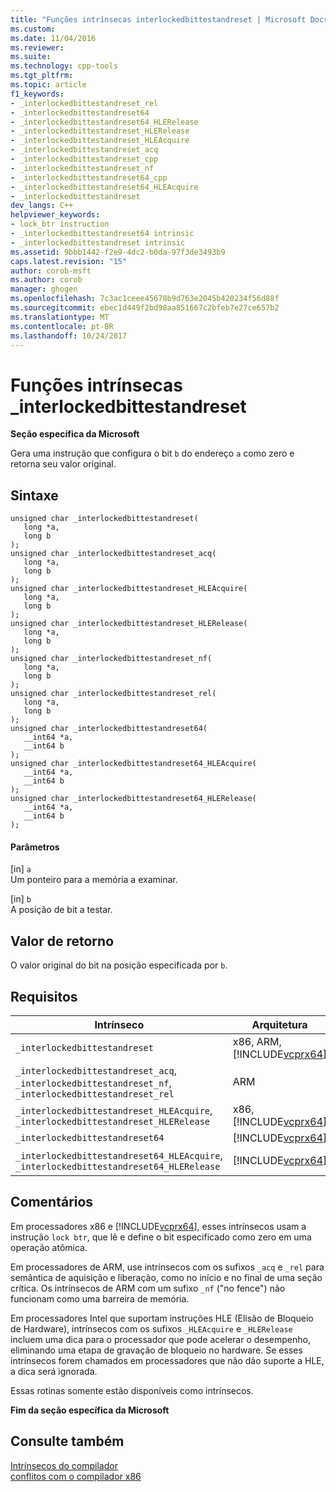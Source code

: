 ```yaml
---
title: "Funções intrínsecas interlockedbittestandreset | Microsoft Docs"
ms.custom: 
ms.date: 11/04/2016
ms.reviewer: 
ms.suite: 
ms.technology: cpp-tools
ms.tgt_pltfrm: 
ms.topic: article
f1_keywords:
- _interlockedbittestandreset_rel
- _interlockedbittestandreset64
- _interlockedbittestandreset64_HLERelease
- _interlockedbittestandreset_HLERelease
- _interlockedbittestandreset_HLEAcquire
- _interlockedbittestandreset_acq
- _interlockedbittestandreset_cpp
- _interlockedbittestandreset_nf
- _interlockedbittestandreset64_cpp
- _interlockedbittestandreset64_HLEAcquire
- _interlockedbittestandreset
dev_langs: C++
helpviewer_keywords:
- lock_btr instruction
- _interlockedbittestandreset64 intrinsic
- _interlockedbittestandreset intrinsic
ms.assetid: 9bbb1442-f2e9-4dc2-b0da-97f3de3493b9
caps.latest.revision: "15"
author: corob-msft
ms.author: corob
manager: ghogen
ms.openlocfilehash: 7c3ac1ceee45678b9d763e2045b420234f56d88f
ms.sourcegitcommit: ebec1d449f2bd98aa851667c2bfeb7e27ce657b2
ms.translationtype: MT
ms.contentlocale: pt-BR
ms.lasthandoff: 10/24/2017
---
```

# <a name="interlockedbittestandreset-intrinsic-functions"></a>Funções intrínsecas _interlockedbittestandreset
**Seção específica da Microsoft**  
  
 Gera uma instrução que configura o bit `b` do endereço `a` como zero e retorna seu valor original.  
  
## <a name="syntax"></a>Sintaxe  
  
```  
unsigned char _interlockedbittestandreset(  
   long *a,  
   long b  
);  
unsigned char _interlockedbittestandreset_acq(  
   long *a,  
   long b  
);  
unsigned char _interlockedbittestandreset_HLEAcquire(  
   long *a,  
   long b  
);  
unsigned char _interlockedbittestandreset_HLERelease(  
   long *a,  
   long b  
);  
unsigned char _interlockedbittestandreset_nf(  
   long *a,  
   long b  
);  
unsigned char _interlockedbittestandreset_rel(  
   long *a,  
   long b  
);   
unsigned char _interlockedbittestandreset64(  
   __int64 *a,  
   __int64 b  
);   
unsigned char _interlockedbittestandreset64_HLEAcquire(  
   __int64 *a,  
   __int64 b  
);  
unsigned char _interlockedbittestandreset64_HLERelease(  
   __int64 *a,  
   __int64 b  
);  
```  
  
#### <a name="parameters"></a>Parâmetros  
 [in] `a`  
 Um ponteiro para a memória a examinar.  
  
 [in] `b`  
 A posição de bit a testar.  
  
## <a name="return-value"></a>Valor de retorno  
 O valor original do bit na posição especificada por `b`.  
  
## <a name="requirements"></a>Requisitos  
  
|Intrínseco|Arquitetura|Cabeçalho|  
|---------------|------------------|------------|  
|`_interlockedbittestandreset`|x86, ARM, [!INCLUDE[vcprx64](../assembler/inline/includes/vcprx64_md.md)]|\<intrin.h >|  
|`_interlockedbittestandreset_acq`, `_interlockedbittestandreset_nf`, `_interlockedbittestandreset_rel`|ARM|\<intrin.h >|  
|`_interlockedbittestandreset_HLEAcquire`, `_interlockedbittestandreset_HLERelease`|x86, [!INCLUDE[vcprx64](../assembler/inline/includes/vcprx64_md.md)]|\<immintrin.h >|  
|`_interlockedbittestandreset64`|[!INCLUDE[vcprx64](../assembler/inline/includes/vcprx64_md.md)]|\<intrin.h >|  
|`_interlockedbittestandreset64_HLEAcquire`, `_interlockedbittestandreset64_HLERelease`|[!INCLUDE[vcprx64](../assembler/inline/includes/vcprx64_md.md)]|\<immintrin.h >|  
  
## <a name="remarks"></a>Comentários  
 Em processadores x86 e [!INCLUDE[vcprx64](../assembler/inline/includes/vcprx64_md.md)], esses intrínsecos usam a instrução `lock btr`, que lê e define o bit especificado como zero em uma operação atômica.  
  
 Em processadores de ARM, use intrínsecos com os sufixos `_acq` e `_rel` para semântica de aquisição e liberação, como no início e no final de uma seção crítica. Os intrínsecos de ARM com um sufixo `_nf` ("no fence") não funcionam como uma barreira de memória.  
  
 Em processadores Intel que suportam instruções HLE (Elisão de Bloqueio de Hardware), intrínsecos com os sufixos `_HLEAcquire` e `_HLERelease` incluem uma dica para o processador que pode acelerar o desempenho, eliminando uma etapa de gravação de bloqueio no hardware. Se esses intrínsecos forem chamados em processadores que não dão suporte a HLE, a dica será ignorada.  
  
 Essas rotinas somente estão disponíveis como intrínsecos.  
  
**Fim da seção específica da Microsoft**  
  
## <a name="see-also"></a>Consulte também  
 [Intrínsecos do compilador](../intrinsics/compiler-intrinsics.md)   
 [conflitos com o compilador x86](../build/conflicts-with-the-x86-compiler.md)